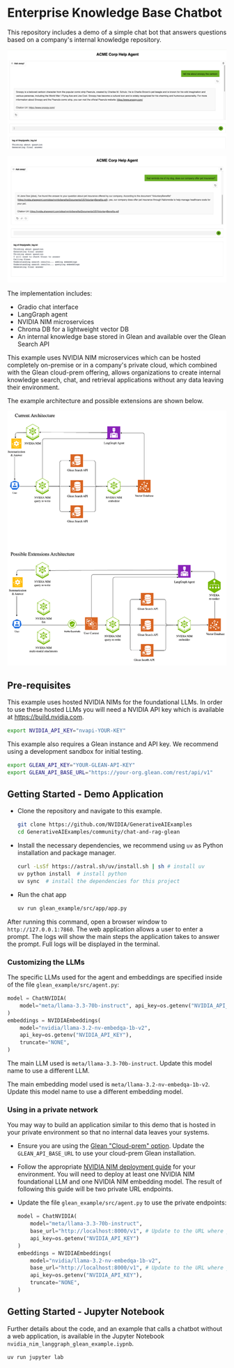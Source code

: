 # Enterprise Knowledge Base Chatbot

This repository includes a demo of a simple chat bot that answers questions based on a company's internal knowledge repository. 

![chat_interace_1](./chat_interface_1.png)


![chat_interace_2](./chat_interface_2.png)


The implementation includes:

- Gradio chat interface 
- LangGraph agent
- NVIDIA NIM microservices
- Chroma DB for a lightweight vector DB
- An internal knowledge base stored in Glean and available over the Glean Search API

This example uses NVIDIA NIM microservices which can be hosted completely on-premise or in a company's private cloud, which combined with the Glean cloud-prem offering, allows organizations to create internal knowledge search, chat, and retrieval applications without any data leaving their environment.

The example architecture and possible extensions are shown below.

![sample_architecture](./glean_example_architecture.png)

## Pre-requisites 

This example uses hosted NVIDIA NIMs for the foundational LLMs. In order to use these hosted LLMs you will need a NVIDIA API key which is available at https://build.nvidia.com.

```bash
export NVIDIA_API_KEY="nvapi-YOUR-KEY"
```

This example also requires a Glean instance and API key. We recommend using a development sandbox for initial testing.

```bash
export GLEAN_API_KEY="YOUR-GLEAN-API-KEY"
export GLEAN_API_BASE_URL="https://your-org.glean.com/rest/api/v1"
```

## Getting Started - Demo Application

-  Clone the repository and navigate to this example.

    ```bash
    git clone https://github.com/NVIDIA/GenerativeAIExamples
    cd GenerativeAIExamples/community/chat-and-rag-glean
    ```

-  Install the necessary dependencies, we recommend using  `uv` as Python installation and package manager.

    ```bash
    curl -LsSf https://astral.sh/uv/install.sh | sh # install uv
    uv python install  # install python
    uv sync  # install the dependencies for this project
    ```

- Run the chat app

    ```bash
    uv run glean_example/src/app/app.py
    ```

After running this command, open a browser window to `http://127.0.0.1:7860`. The web application allows a user to enter a prompt. The logs will show the main steps the application takes to answer the prompt. Full logs will be displayed in the terminal. 

### Customizing the LLMs

The specific LLMs used for the agent and embeddings are specified inside of the file `glean_example/src/agent.py`: 

```python
model = ChatNVIDIA(
    model="meta/llama-3.3-70b-instruct", api_key=os.getenv("NVIDIA_API_KEY")
)
embeddings = NVIDIAEmbeddings(
    model="nvidia/llama-3.2-nv-embedqa-1b-v2",
    api_key=os.getenv("NVIDIA_API_KEY"),
    truncate="NONE",
)
```


The main LLM used is `meta/llama-3.3-70b-instruct`. Update this model name to use a different LLM.

The main embedding model used is `meta/llama-3.2-nv-embedqa-1b-v2`. Update this model name to use a different embedding model.

### Using in a private network 

You may way to build an application similar to this demo that is hosted in your private environment so that no internal data leaves your systems.

- Ensure you are using the [Glean "Cloud-prem" option](https://help.glean.com/en/articles/10093412-glean-deployment-options). Update the `GLEAN_API_BASE_URL` to use your cloud-prem Glean installation. 
- Follow the appropriate [NVIDIA NIM deployment guide](https://docs.nvidia.com/nim/large-language-models/latest/deployment-guide.html) for your environment. You will need to deploy at least one NVIDIA NIM foundational LLM and one NVIDIA NIM embedding model. The result of following this guide will be two private URL endpoints.
- Update the file `glean_example/src/agent.py` to use the private endpoints: 

    ```python
    model = ChatNVIDIA(
        model="meta/llama-3.3-70b-instruct", 
        base_url="http://localhost:8000/v1", # Update to the URL where your NVIDIA NIM is running
        api_key=os.getenv("NVIDIA_API_KEY")
    )
    embeddings = NVIDIAEmbeddings(
        model="nvidia/llama-3.2-nv-embedqa-1b-v2",
        base_url="http://localhost:8000/v1", # Update to the URL where your NVIDIA NIM is running
        api_key=os.getenv("NVIDIA_API_KEY"),
        truncate="NONE",
    )
    ```



## Getting Started - Jupyter Notebook

Further details about the code, and an example that calls a chatbot without a web application, is available in the Jupyter Notebook `nvidia_nim_langgraph_glean_example.iypnb`.

```
uv run jupyter lab 
```